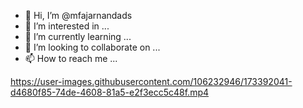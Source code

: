- 👋 Hi, I’m @mfajarnandads
- 👀 I’m interested in ...
- 🌱 I’m currently learning ...
- 💞️ I’m looking to collaborate on ...
- 📫 How to reach me ...

<!---
mfajarnandads/mfajarnandads is a ✨ special ✨ repository because its `README.md` (this file) appears on your GitHub profile.
You can click the Preview link to take a look at your changes.
--->


https://user-images.githubusercontent.com/106232946/173392041-d4680f85-74de-4608-81a5-e2f3ecc5c48f.mp4

